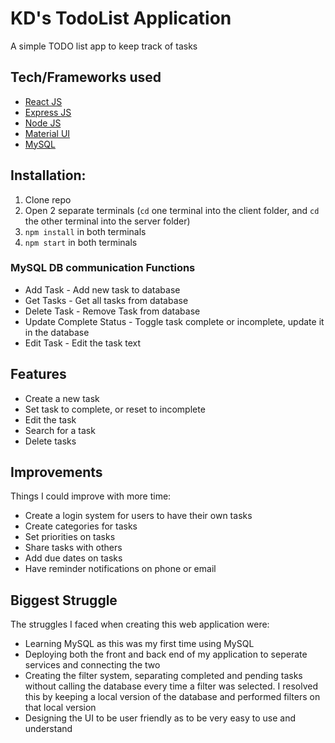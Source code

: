 # KD's TodoList Application

A simple TODO list app to keep track of tasks

## Tech/Frameworks used
- [React JS](https://reactjs.org/)
- [Express JS](https://expressjs.com/)
- [Node JS](https://nodejs.org/en/)
- [Material UI](https://mui.com/)
- [MySQL](https://www.mysql.com/)

## Installation:
1. Clone repo
2. Open 2 separate terminals (``cd`` one terminal into the client folder, and ``cd`` the other terminal into the server folder)
3. ``npm install`` in both terminals
5. ``npm start`` in both terminals


### MySQL DB communication Functions
- Add Task
		- Add new task to database
- Get Tasks
		- Get all tasks from database
- Delete Task
		- Remove Task from database
- Update Complete Status
		- Toggle task complete or incomplete, update it in the database
- Edit Task
		- Edit the task text


## Features
- Create a new task
- Set task to complete, or reset to incomplete
- Edit the task
- Search for a task
- Delete tasks

## Improvements
Things I could improve with more time:

 - Create a login system for users to have their own tasks
 - Create categories for tasks
 - Set priorities on tasks
 - Share tasks with others
 - Add due dates on tasks
 - Have reminder notifications on phone or email

## Biggest Struggle
The struggles I faced when creating this web application were:
- Learning MySQL as this was my first time using MySQL
- Deploying both the front and back end of my application to seperate services and connecting the two
- Creating the filter system, separating completed and pending tasks without calling the database every time a filter was selected. I resolved this by keeping a local version of the database and performed filters on that local version
-   Designing the UI to be user friendly as to be very easy to use and understand

